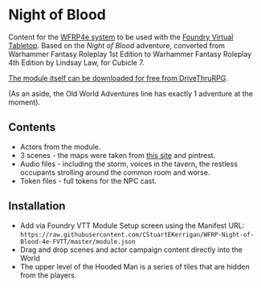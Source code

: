 # Night of Blood

Content for the [WFRP4e system](https://github.com/CatoThe1stElder/WFRP-4th-Edition-FoundryVTT) to be used with the [Foundry Virtual Tabletop](https://foundryvtt.com/). Based on the *Night of Blood* adventure, converted from Warhammer Fantasy Roleplay 1st Edition to Warhammer Fantasy Roleplay 4th Edition by Lindsay Law, for Cubicle 7. 

[The module itself can be downloaded for free from DriveThruRPG](https://www.drivethrurpg.com/product/259967/WFRP-Old-World-Adventures--Night-of-Blood).

(As an aside, the Old World Adventures line has exactly 1 adventure at the moment).

## Contents
* Actors from the module.
* 3 scenes - the maps were taken from [this site](http://acrobata2000.blogspot.com/) and pintrest.
* Audio files - including the storm, voices in the tavern, the restless occupants strolling around the common room and worse.
* Token files - full tokens for the NPC cast.

## Installation 
* Add via Foundry VTT Module Setup screen using the Manifest URL: `https://raw.githubusercontent.com/CStuartEKerrigan/WFRP-Night-of-Blood-4e-FVTT/master/module.json`
* Drag and drop scenes and actor campaign content directly into the World
* The upper level of the Hooded Man is a series of tiles that are hidden from the players.
